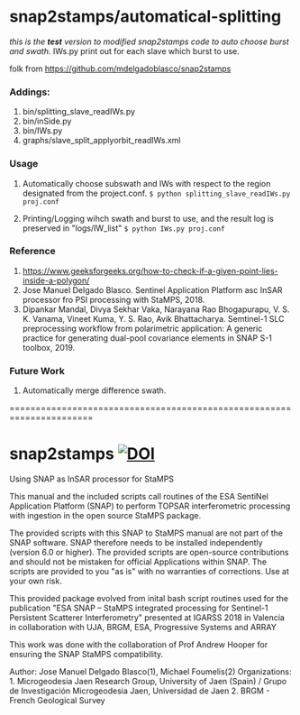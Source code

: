 
# snap2stamps/automatical-splitting

*this is the **test** version to modified snap2stamps code to auto choose burst and swath.*
IWs.py print out for each slave which burst to use.

folk from https://github.com/mdelgadoblasco/snap2stamps

### Addings:

1. bin/splitting_slave_readIWs.py
2. bin/inSide.py
3. bin/IWs.py
4. graphs/slave_split_applyorbit_readIWs.xml

### Usage
1. Automatically choose subswath and IWs with respect to the region designated from the  project.conf.
`$ python splitting_slave_readIWs.py proj.conf`

2. Printing/Logging wihch swath and burst to use, and the result log is preserved in "logs/IW_list"
`$ python IWs.py proj.conf`

### Reference
1. https://www.geeksforgeeks.org/how-to-check-if-a-given-point-lies-inside-a-polygon/
2. Jose Manuel Delgado Blasco. Sentinel Application Platform asc InSAR processor fro PSI processing with StaMPS, 2018.
3. Dipankar Mandal, Divya Sekhar Vaka, Narayana Rao Bhogapurapu, V. S. K. Vanama, Vineet Kuma, Y. S. Rao, Avik Bhattacharya. Semtinel-1 SLC preprocessing workflow from polarimetric application: A generic practice for generating dual-pool covariance elements in SNAP S-1 toolbox, 2019.

### Future Work
1. Automatically merge difference swath.


======================================================================
# snap2stamps <a href="https://doi.org/10.5281/zenodo.1308687"><img src="https://zenodo.org/badge/DOI/10.5281/zenodo.1308687.svg" alt="DOI"></a> 

Using SNAP as InSAR processor for StaMPS

This manual and the included scripts call routines of the ESA SentiNel Application Platform (SNAP) to perform TOPSAR interferometric processing with ingestion in the open source StaMPS package.

The provided scripts with this SNAP to StaMPS manual are not part of the SNAP software. SNAP therefore needs to be installed independently (version 6.0 or higher). The provided scripts are open-source contributions and should not be mistaken for official Applications within SNAP. The scripts are provided to you "as is" with no warranties of corrections. Use at your own risk.

This provided package evolved from inital bash script routines used for the publication "ESA SNAP – StaMPS integrated processing for Sentinel-1 Persistent Scatterer Interferometry" presented at IGARSS 2018 in Valencia in collaboration with UJA, BRGM, ESA, Progressive Systems and ARRAY

This work was done with the collaboration of Prof Andrew Hooper for ensuring the SNAP StaMPS compatibility.

Author: Jose Manuel Delgado Blasco(1), Michael Foumelis(2) Organizations: 1. Microgeodesia Jaen Research Group, University of Jaen (Spain) / Grupo de Investigación Microgeodesia Jaen, Universidad de Jaen 2. BRGM - French Geological Survey
